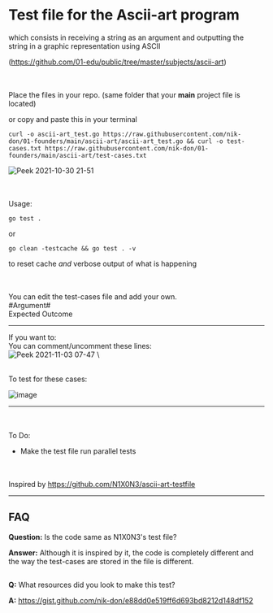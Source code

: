 # Test file for the Ascii-art program 

which consists in receiving a string as an argument 
and outputting the string in a graphic representation using ASCII

(https://github.com/01-edu/public/tree/master/subjects/ascii-art)


\
\
Place the files in your repo. (same folder that your **main** project file is located)

or copy and paste this in your terminal

	curl -o ascii-art_test.go https://raw.githubusercontent.com/nik-don/01-founders/main/ascii-art/ascii-art_test.go && curl -o test-cases.txt https://raw.githubusercontent.com/nik-don/01-founders/main/ascii-art/test-cases.txt


![Peek 2021-10-30 21-51](https://user-images.githubusercontent.com/93073558/139558058-09dae194-9e19-464b-a4f0-adfd50c62985.gif)


\
\
Usage:



	go test . 

or


	go clean -testcache && go test . -v
to reset cache *and* verbose output of what is happening


\
\
You can edit the test-cases file and add your own.
\
#Argument#
\
Expected Outcome



----
If you want to:
\
You can comment/uncomment these lines:
\
![Peek 2021-11-03 07-47](https://user-images.githubusercontent.com/93073558/140024727-67521f66-ae98-4ff0-8b7c-5212d0078cfa.gif)
\

\
To test for these cases:

![image](https://user-images.githubusercontent.com/93073558/140023337-99ba2081-56bc-492e-bb2b-9ef16071b59c.png)


----




\
\
To Do:
- Make the test file run parallel tests


\
\
Inspired by https://github.com/N1X0N3/ascii-art-testfile


----

## FAQ
**Question:** Is the code same as N1X0N3's test file?

**Answer:** Although it is inspired by it, the code is completely different and the way the test-cases are stored in the file is different.

##
**Q:** What resources did you look to make this test?

**A:** https://gist.github.com/nik-don/e88dd0e519ff6d693bd8212d148df152
##
